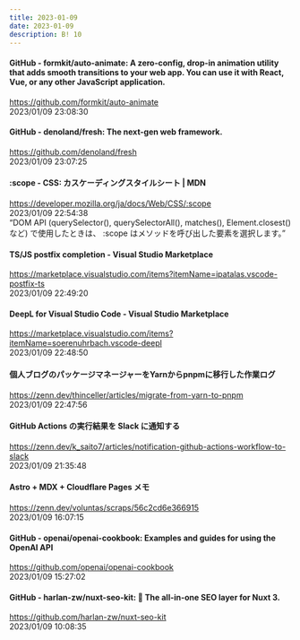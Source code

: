 ```yaml
---
title: 2023-01-09
date: 2023-01-09
description: B! 10
---
```


#### GitHub - formkit/auto-animate: A zero-config, drop-in animation utility that adds smooth transitions to your web app. You can use it with React, Vue, or any other JavaScript application.
https://github.com/formkit/auto-animate<br>
2023/01/09 23:08:30<br>


#### GitHub - denoland/fresh: The next-gen web framework.
https://github.com/denoland/fresh<br>
2023/01/09 23:07:25<br>


#### :scope - CSS: カスケーディングスタイルシート | MDN
https://developer.mozilla.org/ja/docs/Web/CSS/:scope<br>
2023/01/09 22:54:38<br>
“DOM API (querySelector(), querySelectorAll(), matches(), Element.closest() など) で使用したときは、 :scope はメソッドを呼び出した要素を選択します。”


#### TS/JS postfix completion - Visual Studio Marketplace
https://marketplace.visualstudio.com/items?itemName=ipatalas.vscode-postfix-ts<br>
2023/01/09 22:49:20<br>


#### DeepL for Visual Studio Code - Visual Studio Marketplace
https://marketplace.visualstudio.com/items?itemName=soerenuhrbach.vscode-deepl<br>
2023/01/09 22:48:50<br>


#### 個人ブログのパッケージマネージャーをYarnからpnpmに移行した作業ログ
https://zenn.dev/thinceller/articles/migrate-from-yarn-to-pnpm<br>
2023/01/09 22:47:56<br>


#### GitHub Actions の実行結果を Slack に通知する
https://zenn.dev/k_saito7/articles/notification-github-actions-workflow-to-slack<br>
2023/01/09 21:35:48<br>


#### Astro + MDX + Cloudflare Pages メモ
https://zenn.dev/voluntas/scraps/56c2cd6e366915<br>
2023/01/09 16:07:15<br>


#### GitHub - openai/openai-cookbook: Examples and guides for using the OpenAI API
https://github.com/openai/openai-cookbook<br>
2023/01/09 15:27:02<br>


#### GitHub - harlan-zw/nuxt-seo-kit: 🍱 The all-in-one SEO layer for Nuxt 3.
https://github.com/harlan-zw/nuxt-seo-kit<br>
2023/01/09 10:08:35<br>


